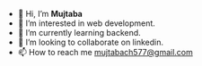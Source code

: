 - 👋 Hi, I’m **Mujtaba**
- 👀 I’m interested in web development.
- 🌱 I’m currently learning backend.
- 💞️ I’m looking to collaborate on linkedin.
- 📫 How to reach me mujtabach577@gmail.com

<!---
Muji-47it/Muji-47it is a ✨ special ✨ repository because its `README.md` (this file) appears on your GitHub profile.
You can click the Preview link to take a look at your changes.
--->
